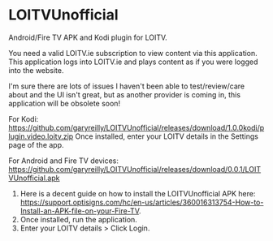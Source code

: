 # LOITVUnofficial

Android/Fire TV APK and Kodi plugin for LOITV. 

You need a valid LOITV.ie subscription to view content via this application. This application logs into LOITV.ie and plays content as if you were logged into the website.

I'm sure there are lots of issues I haven't been able to test/review/care about and the UI isn't great, but as another provider is coming in, this application will be obsolete soon!

For Kodi: https://github.com/garyreilly/LOITVUnofficial/releases/download/1.0.0kodi/plugin.video.loitv.zip
Once installed, enter your LOITV details in the Settings page of the app. 

For Android and Fire TV devices: https://github.com/garyreilly/LOITVUnofficial/releases/download/0.0.1/LOITVUnofficial.apk
1. Here is a decent guide on how to install the LOITVUnofficial APK here: https://support.optisigns.com/hc/en-us/articles/360016313754-How-to-Install-an-APK-file-on-your-Fire-TV.
2. Once installed, run the application. 
3. Enter your LOITV details > Click Login.
